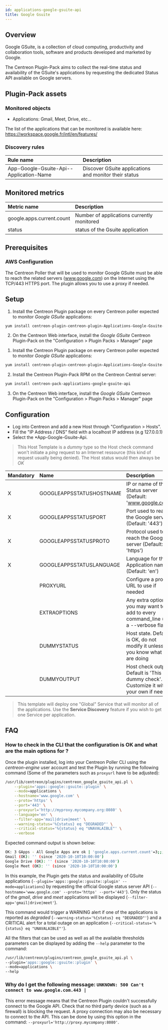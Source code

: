 ```yaml
---
id: applications-google-gsuite-api
title: Google Gsuite
---
```


## Overview

Google GSuite, is a collection of cloud computing, productivity and collaboration tools, software and products developed and marketed by Google.

The Centreon Plugin-Pack aims to collect the real-time status and availability of the GSuite's applications by requesting the
dedicated Status API available on Google servers.

## Plugin-Pack assets

### Monitored objects

* Applications: Gmail, Meet, Drive, etc...

The list of the applications that can be monitored is available here:
https://workspace.google.fr/intl/en/features/

### Discovery rules

<!--DOCUSAURUS_CODE_TABS-->

<!--Applications-->

| Rule name                                | Description                                                        |
| :--------------------------------------- | :----------------------------------------------------------------- |
| App-Google-Gsuite-Api--Application-Name  | Discover GSuite applications and monitor their status              |

<!--END_DOCUSAURUS_CODE_TABS-->

## Monitored metrics 

<!--DOCUSAURUS_CODE_TABS-->

<!--Gsuite-Application-*-->

| Metric name               | Description                                |
|:--------------------------|:-------------------------------------------|
| google.apps.current.count | Number of applications currently monitored |
| status                    | status of the Gsuite application           |

<!--END_DOCUSAURUS_CODE_TABS-->

## Prerequisites

### AWS Configuration

The Centreon Poller that will be used to monitor Google GSuite must be able to reach the related servers (www.google.com) on the Internet
using the TCP/443 HTTPS port. The plugin allows you to use a proxy if needed.

## Setup 

<!--DOCUSAURUS_CODE_TABS-->

<!--Online IMP Licence & IT-100 Editions-->

1. Install the Centreon Plugin package on every Centreon poller expected to monitor *Google GSuite* applications:

```bash
yum install centreon-plugin-centreon-plugin-Applications-Google-Gsuite-Api
```

2. On the Centreon Web interface, install the *Google GSuite* Centreon Plugin-Pack on the "Configuration > Plugin Packs > Manager" page

<!--Offline IMP License-->

1. Install the Centreon Plugin package on every Centreon poller expected to monitor *Google GSuite* applications:

```bash
yum install centreon-plugin-centreon-plugin-Applications-Google-Gsuite-Api
```

2. Install the Centreon Plugin-Pack RPM on the Centreon Central server:

```bash
yum install centreon-pack-applications-google-gsuite-api
```

3. On the Centreon Web interface, install the *Google GSuite* Centreon Plugin-Pack on the "Configuration > Plugin Packs > Manager" page

<!--END_DOCUSAURUS_CODE_TABS-->

## Configuration

* Log into Centreon and add a new Host through "Configuration > Hosts". 
* Fill the "IP Address / DNS" field with a localhost IP address (e.g 127.0.0.1)
* Select the *App-Google-Gsuite-Api.

> This Host Template is a *dummy* type so the Host check command won't initiate a *ping*
> request to an Internet ressource (this kind of request usually being denied). The Host status would then always be *OK*

| Mandatory | Name                     | Description                                                                                 |
|:----------|:-------------------------|:--------------------------------------------------------------------------------------------|
| X         | GOOGLEAPPSSTATUSHOSTNAME | IP or name of the Status server (Default: 'www.google.com')                                 |
| X         | GOOGLEAPPSSTATUSPORT     | Port used to reach the Google server (Default: '443')                                       |
| X         | GOOGLEAPPSSTATUSPROTO    | Protocol used to reach the Google server (Default: 'https')                                 |
| X         | GOOGLEAPPSSTATUSLANGUAGE | Language for the Application names (Default: 'en')                                          |
|           | PROXYURL                 | Configure a proxy URL to use if needed                                                      |
|           | EXTRAOPTIONS             | Any extra option you may want to add to every command\_line (eg. a --verbose flag)          |
|           | DUMMYSTATUS              | Host state. Default is OK, do not modify it unless you know what you are doing              |
|           | DUMMYOUTPUT              | Host check output. Default is 'This is a dummy check'. Customize it with your own if needed |

> This template will deploy one "Global" Service that will monitor all of the applications.
> Use the **Service Discovery** feature if you wish to get one Service per application.

## FAQ

### How to check in the CLI that the configuration is OK and what are the main options for ?

Once the plugin installed, log into your Centreon Poller CLI using the *centreon-engine* user account and test the Plugin 
by running the following command (Some of the parameters such as ```proxyurl``` have to be adjusted):

```bash
/usr/lib/centreon/plugins/centreon_google_gsuite_api.pl \
    --plugin='apps::google::gsuite::plugin' \
    --mode=applications \
    --hostname='www.google.com' \
    --proto='https' \
    --port='443' \
    --proxyurl='http://myproxy.mycompany.org:8080' \
    --language='en' \
    --filter-app='mail|drive|meet' \
    --warning-status='%{status} eq "DEGRADED"' \
    --critical-status='%{status} eq "UNAVALAIBLE"' \
    --verbose
```

Expected command output is shown below: 

```bash
OK: 3 GApps - All Google Apps are ok | 'google.apps.current.count'=3;;;0;
Gmail (OK): '' (since '2020-10-10T10:00:00')
Google Drive (OK): '' (since '2020-10-10T10:00:00')
Google Meet (OK): '' (since '2020-10-10T10:00:00')
```

In this example, the Plugin gets the status and availability of GSuite applications (```--plugin='apps::google::gsuite::plugin' --mode=applications```)
by requesting the official Google status server API (```--hostname='www.google.com' --proto='https' --port='443'```). Only the status of
the *gmail*, *drive* and *meet* applications will be displayed (```--filter-app='gmail|drive|meet'```).

This command would trigger a WARNING alert if one of the applications is reported as *degraded* (```--warning-status='%{status} eq "DEGRADED"'```)
and a CRITICAL alert for a total outage on an application (```--critical-status='%{status} eq "UNAVALAIBLE"'```).

All the filters that can be used as well as all the available thresholds parameters can be displayed by adding the  ```--help``` 
parameter to the command:

```bash
/usr/lib/centreon/plugins/centreon_google_gsuite_api.pl \
--plugin='apps::google::gsuite::plugin' \
--mode=applications \
--help
```

### Why do I get the following message: ```UNKNOWN: 500 Can't connect to www.google.com.443 |```

This error message means that the Centreon Plugin couldn't successfully connect to the Google API.
Check that no third party device (such as a firewall) is blocking the request.
A proxy connection may also be necessary to connect to the API. 
This can be done by using this option in the command: ```--proxyurl='http://proxy.mycompany:8080'```.
